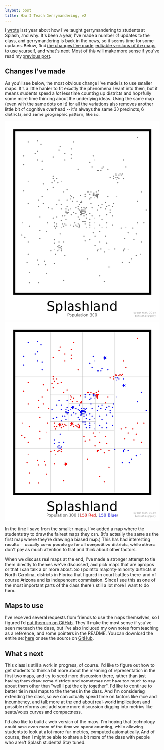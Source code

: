 ```yaml
---
layout: post
title: How I Teach Gerrymandering, v2
---
```


I [wrote](http://mitesp.tumblr.com/post/130793404248/how-i-teach-gerrymandering) last year about how I've taught gerrymandering to students at Splash, and why.  It's been a year, I've made a number of updates to the class, and gerrymandering is back in the news, so it seems time for some updates.  Below, find [the changes I've made](#changes), [editable versions of the maps to use yourself](#maps), and [what's next](#next).  Most of this will make more sense if you've read my [previous post](http://mitesp.tumblr.com/post/130793404248/how-i-teach-gerrymandering).

<a id="changes" />

## Changes I've made

As you'll see below, the most obvious change I've made is to use smaller maps.  It's a little harder to fit exactly the phenomena I want into them, but it means students spend a *lot* less time counting up districts and hopefully some more time thinking about the underlying ideas.  Using the same map (even with the same dots on it) for all the variations also removes another little bit of cognitive overhead -- it's always the same 30 precincts, 6 districts, and same geographic pattern, like so:

<img class="half-width" src="/files/gerrymandering-1.png" alt="Map of Splashland with grey dots and no lines">
<img class="half-width" src="/files/gerrymandering-2.png" alt="Map of Splashland with blue and red dots and stars and a grid">

In the time I save from the smaller maps, I've added a map where the students try to draw the fairest maps they can.  (It's actually the same as the first map where they're drawing a biased map.)  This has had interesting results -- usually some people go for all competitive districts, while others don't pay as much attention to that and think about other factors.

When we discuss real maps at the end, I've made a stronger attempt to tie them directly to themes we've discussed, and pick maps that are apropos or that I can talk a bit more about.  So I point to majority-minority districts in North Carolina, districts in Florida that figured in court battles there, and of course Arizona and its independent commission.  Since I see this as one of the most important parts of the class there's still a lot more I want to do here.

<a id="maps" />

## Maps to use

I've received several requests from friends to use the maps themselves, so I figured I'd [put them up on GitHub](https://github.com/benjaminjkraft/gerrymandering-maps).  They'll make the most sense if you've seen me teach the class, but I've also included my own notes from teaching as a reference, and some pointers in the README.  You can download the entire set [here](https://github.com/benjaminjkraft/gerrymandering-maps/releases/download/2.1.0/gerrymandering-maps-2.1.0.zip) or see the source on [GitHub](https://github.com/benjaminjkraft/gerrymandering-maps).

<a id="next" />

## What's next

This class is still a work in progress, of course.  I'd like to figure out how to get students to think a bit more about the meaning of representation in the first two maps, and try to seed more discussion there, rather than just having them draw some districts and sometimes not have too much to say about them other than "well I put the city together".  I'd like to continue to better tie in real maps to the themes in the class.  And I'm considering extending the class, so we can actually spend time on factors like race and incumbency, and talk more at the end about real-world implications and possible reforms and add some more discussion digging into metrics like seats/votes curves and compactness.

I'd also like to build a web version of the maps.  I'm hoping that technology could save even more of the time we spend counting, while allowing students to look at a lot more fun metrics, computed automatically.  And of course, then I might be able to share a bit more of the class with people who aren't Splash students!  Stay tuned.

